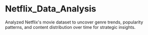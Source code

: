 # Netflix_Data_Analysis
Analyzed Netflix's movie dataset to uncover genre trends, popularity patterns, and content distribution over time for strategic insights.
